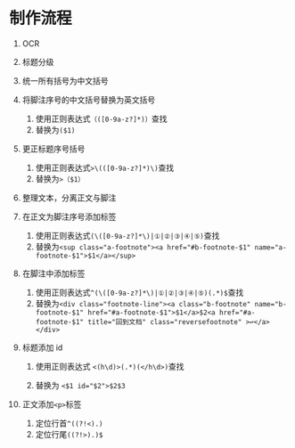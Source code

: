 # 制作流程

1. OCR
2. 标题分级
3. 统一所有括号为中文括号
4. 将脚注序号的中文括号替换为英文括号
   1. 使用正则表达式`（([0-9a-z?]*)）`查找
   2. 替换为`($1)`
5. 更正标题序号括号
   1. 使用正则表达式`>\(([0-9a-z?]*)\)`查找
   2. 替换为`>（$1）`
6. 整理文本，分离正文与脚注
7. 在正文为脚注序号添加标签
   1. 使用正则表达式`(\([0-9a-z?]*\)|①|②|③|④|⑤)`查找
   2. 替换为`<sup class="a-footnote"><a href="#b-footnote-$1" name="a-footnote-$1">$1</a></sup>`
8. 在脚注中添加标签
   1. 使用正则表达式`^(\([0-9a-z?]*\)|①|②|③|④|⑤)(.*)$`查找
   2. 替换为`<div class="footnote-line"><a class="b-footnote" name="b-footnote-$1" href="#a-footnote-$1">$1</a>$2<a href="#a-footnote-$1" title="回到文档" class="reversefootnote" >↩</a></div>`

9. 标题添加 id

   1. 使用正则表达式 `<(h\d)>(.*)(</h\d>)`查找

   2. 替换为 `<$1 id="$2">$2$3`

10. 正文添加`<p>`标签

    1. 定位行首`^((?!<).)`
    2. 定位行尾`((?!>).)$`

